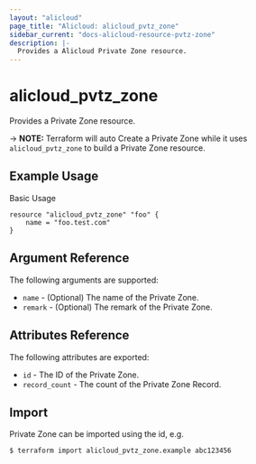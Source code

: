 ```yaml
---
layout: "alicloud"
page_title: "Alicloud: alicloud_pvtz_zone"
sidebar_current: "docs-alicloud-resource-pvtz-zone"
description: |-
  Provides a Alicloud Private Zone resource.
---
```


# alicloud\_pvtz\_zone

Provides a Private Zone resource.

-> **NOTE:** Terraform will auto Create a Private Zone while it uses `alicloud_pvtz_zone` to build a Private Zone resource.

## Example Usage

Basic Usage

```
resource "alicloud_pvtz_zone" "foo" {
	name = "foo.test.com"
}
```
## Argument Reference

The following arguments are supported:

* `name` - (Optional) The name of the Private Zone.
* `remark` - (Optional) The remark of the Private Zone.

## Attributes Reference

The following attributes are exported:

* `id` - The ID of the Private Zone.
* `record_count` - The count of the Private Zone Record.

## Import

Private Zone can be imported using the id, e.g.

```
$ terraform import alicloud_pvtz_zone.example abc123456
```

